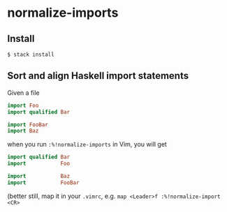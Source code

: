 # normalize-imports

## Install

```shell
$ stack install
```

## Sort and align Haskell import statements

Given a file

```haskell
import Foo
import qualified Bar

import FooBar
import Baz
```
when you run `:%!normalize-imports` in Vim, you will get

```haskell
import qualified Bar
import           Foo

import           Baz
import           FooBar
```

(better still, map it in your `.vimrc`, e.g. `map <Leader>f :%!normalize-import <CR>`
